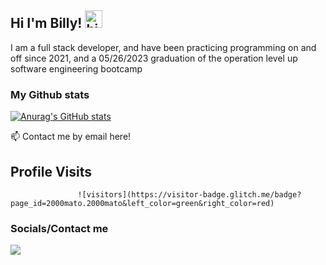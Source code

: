 ## Hi I'm Billy! <img src ="https://user-images.githubusercontent.com/1303154/88677602-1635ba80-d120-11ea-84d8-d263ba5fc3c0.gif" width="28px" height="28px" alt="hi">


I am a full stack developer, and have been practicing programming on and off since 2021, and a 05/26/2023 graduation of the operation level up software engineering bootcamp

### My Github stats
[![Anurag's GitHub stats](https://github-readme-stats.vercel.app/api?username=2000mato&theme=tokyonight&hide=contribs,prs)](https://github.com/anuraghazra/github-readme-stats)



:mailbox: Contact me by email here!


## Profile Visits

                   ![visitors](https://visitor-badge.glitch.me/badge?page_id=2000mato.2000mato&left_color=green&right_color=red)


### Socials/Contact me
<img src="https://img.shields.io/npm/v/linkedin.svg?logo=linkedin">

